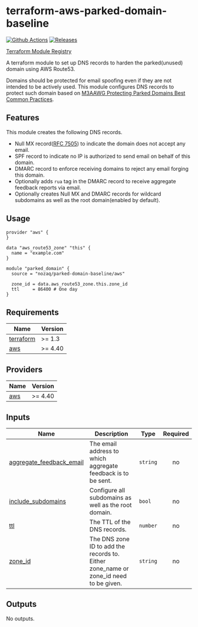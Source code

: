 # terraform-aws-parked-domain-baseline

[![Github Actions](https://github.com/nozaq/terraform-aws-parked-domain-baseline/actions/workflows/main.yml/badge.svg)](https://github.com/nozaq/terraform-aws-parked-domain-baseline/actions/workflows/main.yml)
[![Releases](https://img.shields.io/github/v/release/nozaq/terraform-aws-parked-domain-baseline)](https://github.com/nozaq/terraform-aws-parked-domain-baseline/releases/latest)

[Terraform Module Registry](https://registry.terraform.io/modules/nozaq/parked-domain-baseline/aws)

A terraform module to set up DNS records to harden the parked(unused) domain using AWS Route53.

Domains should be protected for email spoofing even if they are not intended to be actively used.
This module configures DNS records to protect such domain based on [M3AAWG Protecting Parked Domains Best Common Practices].

## Features

This module creates the following DNS records.

- Null MX record([RFC 7505]) to indicate the domain does not accept any email.
- SPF record to indicate no IP is authorized to send email on behalf of this domain.
- DMARC record to enforce receiving domains to reject any email forging this domain.
- Optionally adds `rua` tag in the DMARC record to receive aggregate feedback reports via email. 
- Optionally creates Null MX and DMARC records for wildcard subdomains as well as the root domain(enabled by default).

## Usage

```hcl
provider "aws" {
}

data "aws_route53_zone" "this" {
  name = "example.com"
}

module "parked_domain" {
  source = "nozaq/parked-domain-baseline/aws"

  zone_id = data.aws_route53_zone.this.zone_id
  ttl     = 86400 # One day
}
```

<!-- BEGINNING OF PRE-COMMIT-TERRAFORM DOCS HOOK -->
## Requirements

| Name | Version |
|------|---------|
| <a name="requirement_terraform"></a> [terraform](#requirement\_terraform) | >= 1.3 |
| <a name="requirement_aws"></a> [aws](#requirement\_aws) | >= 4.40 |

## Providers

| Name | Version |
|------|---------|
| <a name="provider_aws"></a> [aws](#provider\_aws) | >= 4.40 |

## Inputs

| Name | Description | Type | Required |
|------|-------------|------|:--------:|
| <a name="input_aggregate_feedback_email"></a> [aggregate\_feedback\_email](#input\_aggregate\_feedback\_email) | The email address to which aggregate feedback is to be sent. | `string` | no |
| <a name="input_include_subdomains"></a> [include\_subdomains](#input\_include\_subdomains) | Configure all subdomains as well as the root domain. | `bool` | no |
| <a name="input_ttl"></a> [ttl](#input\_ttl) | The TTL of the DNS records. | `number` | no |
| <a name="input_zone_id"></a> [zone\_id](#input\_zone\_id) | The DNS zone ID to add the records to. Either zone\_name or zone\_id need to be given. | `string` | no |

## Outputs

No outputs.
<!-- END OF PRE-COMMIT-TERRAFORM DOCS HOOK -->

[M3AAWG Protecting Parked Domains Best Common Practices]: https://www.m3aawg.org/sites/default/files/m3aawg_parked_domains_bcp-2022-06.pdf
[RFC 7505]: https://datatracker.ietf.org/doc/rfc7505/
